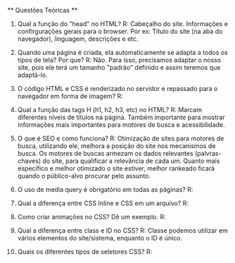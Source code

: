 ** Questões Teóricas **

1. Qual a função do "head" no HTML?
R: Cabeçalho do site. Informações e confirgurações gerais para o browser. Por ex: Título do site (na aba do navegador), linguagem, descrições e etc.

2. Quando uma página é criada, ela automaticamente se adapta a todos os tipos de tela? Por que?
R: Não. Para isso, precisamos adaptar o nosso site, pois ele terá um tamanho "padrão" definido e assim teremos que adaptá-lo.

3. O código HTML e CSS é renderizado no servidor e repassado para o navegador em forma de imagem?
R: 

4. Qual a função das tags H (h1, h2, h3, etc) no HTML?
R: Marcam diferentes níveis de títulos na página. Também importante para mostrar informações mais importantes para motores de busca e acessibilidade.

5. O que é SEO e como funciona?
R: Otimização de sites para motores de busca, utilizando ele, melhora a posição do site nos mecanismos de busca. Os motores de buscas armezam os dados relevantes (palvras-chaves) do site, para qualificar a relevância de cada um. Quanto mais específico e melhor otimizado o site estiver, melhor rankeado ficará quando o público-alvo procurar pelo assunto. 

6. O uso de media query é obrigatório em todas as páginas?
R: 

7. Qual a diferença entre CSS Inline e CSS em um arquivo?
R:

8. Como criar animações no CSS? Dê um exemplo.
R: 

9. Qual a diferença entre class e ID no CSS?
R: Classe podemos utilizar em vários elementos do site/sistema, enquanto o ID é único.

10. Quais os diferentes tipos de seletores CSS?
R: